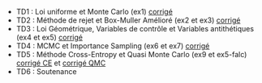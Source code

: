 - TD1 : Loi uniforme et Monte Carlo (ex1) [corrigé](/teaching/2A-monte-carlo/TD1_corr.R)
- TD2 : Méthode de rejet et Box-Muller Amélioré (ex2 et ex3) [corrigé](/teaching/2A-monte-carlo/TD2_code_corr.html)
- TD3 : Loi Géométrique, Variables de contrôle et Variables antithétiques (ex4 et ex5) [corrigé](/teaching/2A-monte-carlo/TD3_code_corr.html)
- TD4 : MCMC et Importance Sampling (ex6 et ex7) [corrigé](/teaching/2A-monte-carlo/TD4_code_corr.html)
- TD5 : Méthode Cross-Entropy et Quasi Monte Carlo (ex9 et ex5-falc) [corrigé CE](/teaching/2A-monte-carlo/TD5_code_corr.html) et [corrigé QMC](/teaching/2A-monte-carlo/quasi_monte_carlo.Rmd)
- TD6 : Soutenance

